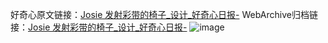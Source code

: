 好奇心原文链接：[Josie 发射彩带的椅子_设计_好奇心日报-](https://www.qdaily.com/articles/7695.html)
WebArchive归档链接：[Josie 发射彩带的椅子_设计_好奇心日报-](http://web.archive.org/web/20190623172609/https://www.qdaily.com/articles/7695.html)
![image](http://ww3.sinaimg.cn/large/007d5XDply1g3x0ln382mj30u04k2k3i)